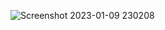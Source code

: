 ![Screenshot 2023-01-09 230208](https://user-images.githubusercontent.com/105633302/211397389-90d080ab-eb53-41a9-bad5-348b5613addd.png)
